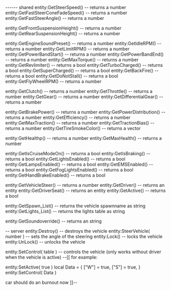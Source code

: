 ﻿------ shared
entity:GetSteerSpeed()	-- returns a number
entity:GetFastSteerConeFadeSpeed()	-- returns a number
entity:GetFastSteerAngle()	-- returns a number

entity:GetFrontSuspensionHeight()	-- returns a number
entity:GetRearSuspensionHeight()	-- returns a number

entity:GetEngineSoundPreset()	-- returns a number
entity:GetIdleRPM()	-- returns a number
entity:GetLimitRPM()	-- returns a number
entity:GetPowerBandStart()	-- returns a number
entity:GetPowerBandEnd()	-- returns a number
entity:GetMaxTorque()	-- returns a number
entity:GetRevlimiter() -- returns a bool
entity:GetTurboCharged() -- returns a bool
entity:GetSuperCharged() -- returns a bool
entity:GetBackFire() -- returns a bool
entity:GetDoNotStall() -- returns a bool
entity:GetFlyWheelRPM() -- returns a number

entity:GetClutch() -- returns a number
entity:GetThrottle() -- returns a number
entity:GetGear() -- returns a number
entity:GetDifferentialGear() -- returns a number 

entity:GetBrakePower() -- returns a number
entity:GetPowerDistribution() -- returns a number
entity:GetEfficiency() -- returns a number
entity:GetMaxTraction() -- returns a number
entity:GetTractionBias() -- returns a number
entity:GetTireSmokeColor() -- returns a vector

entity:GetHealthp() -- returns a number
entity:GetMaxHealth() -- returns a number

entity:GetIsCruiseModeOn() -- returns a bool
entity:GetIsBraking() -- returns a bool
entity:GetLightsEnabled() -- returns a bool
entity:GetLampsEnabled() -- returns a bool
entity:GetEMSEnabled() -- returns a bool
entity:GetFogLightsEnabled() -- returns a bool
entity:GetHandBrakeEnabled() -- returns a bool

entity:GetVehicleSteer() -- returns a number
entity:GetDriver() -- returns an entity
entity:GetDriverSeat() -- returns an entity
entity:GetActive() -- returns a bool

entity:GetSpawn_List() -- returns the vehicle spawnname as string
entity:GetLights_List() -- returns the lights table as string

entity:GetSoundoverride() -- returns an string



-- server
entity:Destroy()  -- destroys the vehicle
entity:SteerVehicle( number ) -- sets the angle of the steering
entity:Lock()  -- locks the vehicle
entity:UnLock() -- unlocks the vehicle

entity:SetControl( table ) -- controls the vehicle (only works without driver when the vehicle is active)
--[[
for example: 

entity:SetActive( true )
local Data = {
	["W"] = true,
	["S"] = true,
}
entity:SetControl( Data )

car should do an burnout now
]]--
